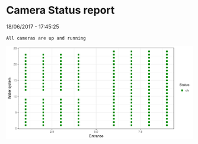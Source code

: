 Camera Status report
================
18/06/2017 - 17:45:25

    All cameras are up and running

![](camreport_files/figure-markdown_github/unnamed-chunk-2-1.png)
